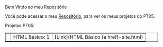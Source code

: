 Bem Vindo ao meu Repositório

Você pode acessar o meu [Repositório](https://github.com/LarissaMdSilva/Larissa-Silva), para ver os meus projetos do PT05.

Projetos PT05:

<html>
<body>
<table border="1">
  <tr>
  <td align="right" valign="top">
    <td>HTML Básico: 1</td>
    <td> 
		[Link](HTML Básico (a href)-site.html)
	</td>
  </tr>
  </table>
</body>
</html>

